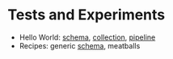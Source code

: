 # Tests and Experiments

* Hello World: [schema](../joel-kfg/hello-world-schema), [collection](../joel-kfg/hello-world-schema), [pipeline](../joel-kfg/hello-world-schema)
* Recipes: generic [schema](../agnes/recipes), meatballs

